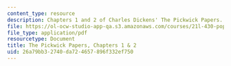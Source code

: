 ```yaml
---
content_type: resource
description: Chapters 1 and 2 of Charles Dickens' The Pickwick Papers.
file: https://ol-ocw-studio-app-qa.s3.amazonaws.com/courses/21l-430-popular-culture-and-narrative-serial-storytelling-spring-2013/26a79bb32740da724657896f332ef750_MIT21L_430S13_pickwick_1.pdf
file_type: application/pdf
resourcetype: Document
title: The Pickwick Papers, Chapters 1 & 2
uid: 26a79bb3-2740-da72-4657-896f332ef750
---
```

